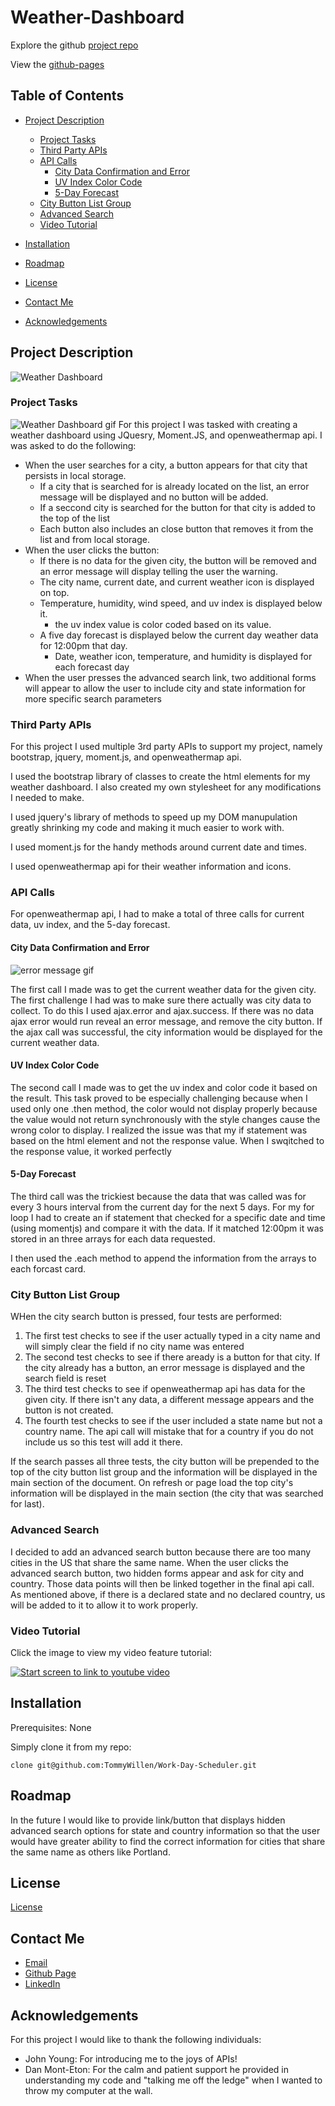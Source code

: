 # Weather-Dashboard

Explore the github [project repo](https://github.com/TommyWillen/Weather-Dashboard/)

View the [github-pages](https://tommywillen.github.io/Weather-Dashboard/)

## Table of Contents

- [Project Description](#Project-Description)
    - [Project Tasks](#Project-Tasks)
    - [Third Party APIs](#Third-Party-APIs)
    - [API Calls](#responsive-time)
        - [City Data Confirmation and Error](#city-data-confirmation-and-error)
        - [UV Index Color Code](#local-storage-and-new-day-reset)
        - [5-Day Forecast](#5-Day-Forecast)
    - [City Button List Group](#city-button-list-group)
    - [Advanced Search](#advanced-search)
    - [Video Tutorial](#Video-Tutorial)
- [Installation](#installation)

- [Roadmap](#roadmap)

- [License](#license)

- [Contact Me](#contact-me)

- [Acknowledgements](#acknowledgements)

## Project Description
![Weather Dashboard](/assets/images-and-gifs/Weather-dashboard-Main.PNG)

### Project Tasks
![Weather Dashboard gif](/assets/images-and-gifs/Weather-Dashboard-Function.gif)
For this project I was tasked with creating a weather dashboard using JQuesry, Moment.JS, and openweathermap api. I was asked to do the following:

- When the user searches for a city, a button appears for that city that persists in local storage.
    - If a city that is searched for is already located on the list, an error message will be displayed and no button will be added.
    - If a seccond city is searched for the button for that city is added to the top of the list
    - Each button also includes an close button that removes it from the list and from local storage.
- When the user clicks the button:
    - If there is no data for the given city, the button will be removed and an error message will display telling the user the warning.
    - The city name, current date, and current weather icon is displayed on top.
    - Temperature, humidity, wind speed, and uv index is displayed below it.
        - the uv index value is color coded based on its value.
    - A five day forecast is displayed below the current day weather data for 12:00pm that day.
        - Date, weather icon, temperature, and humidity is displayed for each forecast day
- When the user presses the advanced search link, two additional forms will appear to allow the user to include city and state information for more specific search parameters


### Third Party APIs

For this project I used multiple 3rd party APIs to support my project, namely bootstrap, jquery, moment.js, and openweathermap api.

I used the bootstrap library of classes to create the html elements for my weather dashboard. I also created my own stylesheet for any modifications I needed to make.

I used jquery's library of methods to speed up my DOM manupulation greatly shrinking my code and making it much easier to work with.

I used moment.js for the handy methods around current date and times.

I used openweathermap api for their weather information and icons.

### API Calls

For openweathermap api, I had to make a total of three calls for current data, uv index, and the 5-day forecast.

#### City Data Confirmation and Error
![error message gif](/assets/images-and-gifs/weather-dashboard-error.gif)

The first call I made was to get the current weather data for the given city. The first challenge I had was to make sure there actually was city data to collect. To do this I used ajax.error and ajax.success. If there was no data ajax error would run reveal an error message, and remove the city button. If the ajax call was successful, the city information would be displayed for the current weather data.

#### UV Index Color Code

The second call I made was to get the uv index and color code it based on the result. This task proved to be especially challenging because when I used only one .then method, the color would not display properly because the value would not return synchronously with the style changes cause the wrong color to display. I realized the issue was that my if statement was based on the html element and not the response value. When I swqitched to the response value, it worked perfectly

#### 5-Day Forecast

The third call was the trickiest because the data that was called was for every 3 hours interval from the current day for the next 5 days. For my for loop I had to create an if statement that checked for a specific date and time (using momentjs) and compare it with the data. If it matched 12:00pm it was stored in an three arrays for each data requested.

I then used the .each method to append the information from the arrays to each forcast card.

### City Button List Group

WHen the city search button is pressed, four tests are performed:
1. The first test checks to see if the user actually typed in a city name and will simply clear the field if no city name was entered
2. The second test checks to see if there aready is a button for that city. If the city already has a button, an error message is displayed and the search field is reset
3. The third test checks to see if openweathermap api has data for the given city. If there isn't any data, a different message appears and the button is not created.
4. The fourth test checks to see if the user included a state name but not a country name. The api call will mistake that for a country if you do not include us so this test will add it there.

If the search passes all three tests, the city button will be prepended to the top of the city button list group and the information will be displayed in the main section of the document. On refresh or page load the top city's information will be displayed in the main section (the city that was searched for last).

### Advanced Search

I decided to add an advanced search button because there are too many cities in the US that share the same name. When the user clicks the advanced search button, two hidden forms appear and ask for city and country. Those data points will then be linked together in the final api call. As mentioned above, if there is a declared state and no declared country, us will be added to it to allow it to work properly.

### Video Tutorial

Click the image to view my video feature tutorial:

[![Start screen to link to youtube video](/assets/images-and-gifs/weather-dashboard-Main.PNG)](https://youtu.be/S6Ty38wGxro)

## Installation

Prerequisites\: None

Simply clone it from my repo\:

```
clone git@github.com:TommyWillen/Work-Day-Scheduler.git
```

## Roadmap

In the future I would like to provide link/button that displays hidden advanced search options for state and country information so that the user would have greater ability to find the correct information for cities that share the same name as others like Portland.

## License

[License](https://github.com/TommyWillen/Weather-Dashboard/blob/master/LICENSE)

## Contact Me

- [Email](TommyAllen1215@gmail.com)
- [Github Page](https://github.com/TommyWillen)
- [LinkedIn](https://www.linkedin.com/in/tommy-willen-12867b1b3/)

## Acknowledgements

For this project I would like to thank the following individuals\:

- John Young\: For introducing me to the joys of APIs!
- Dan Mont-Eton\: For the calm and patient support he provided in understanding my code and "talking me off the ledge" when I wanted to throw my computer at the wall.